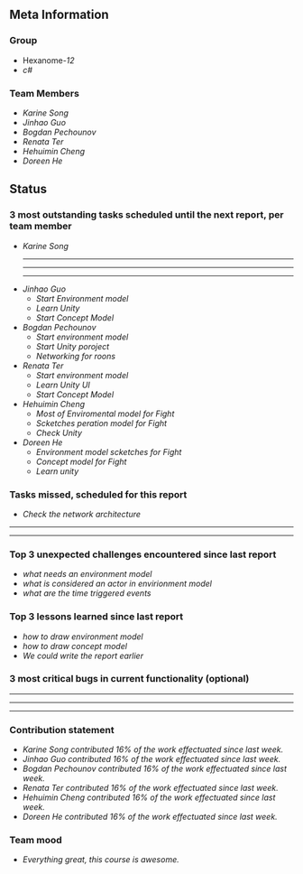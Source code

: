 ## Meta Information

### Group

 * Hexanome-*12*
 * *c#*

### Team Members

 * *Karine Song*
 * *Jinhao Guo*
 * *Bogdan Pechounov*
 * *Renata Ter*
 * *Hehuimin Cheng*
 * *Doreen He*

## Status

### 3 most outstanding tasks scheduled until the next report, per team member

 * *Karine Song*
   * **
   * **
   * **
 * *Jinhao Guo*
   * *Start Environment model*
   * *Learn Unity*
   * *Start Concept Model*
 * *Bogdan Pechounov*
   * *Start environment model*
   * *Start Unity poroject*
   * *Networking for roons*
 * *Renata Ter*
   * *Start environment model*
   * *Learn Unity UI*
   * *Start Concept Model*
 * *Hehuimin Cheng*
   * *Most of Enviromental model for Fight*
   * *Scketches peration model for Fight*
   * *Check Unity*
 * *Doreen He*
   * *Environment model scketches for Fight*
   * *Concept model for Fight*
   * *Learn unity*

### Tasks missed, scheduled for this report

 * *Check the network architecture*
 * **
 * **

### Top 3 unexpected challenges encountered since last report

  * *what needs an environment model*
  * *what is considered an actor in envirionment model*
  * *what are the time triggered events*

### Top 3 lessons learned since last report

 * *how to draw environment model*
 * *how to draw concept model*
 * *We could write the report earlier*

### 3 most critical bugs in current functionality (optional)

 * **
 * **
 * **

### Contribution statement

 * *Karine Song contributed 16% of the work effectuated since last week.*
 * *Jinhao Guo contributed 16% of the work effectuated since last week.*
 * *Bogdan Pechounov contributed 16% of the work effectuated since last week.*
 * *Renata Ter contributed 16% of the work effectuated since last week.*
 * *Hehuimin Cheng contributed 16% of the work effectuated since last week.*
 * *Doreen He contributed 16% of the work effectuated since last week.*

### Team mood

 * *Everything great, this course is awesome.*
